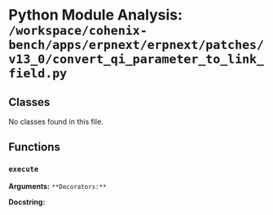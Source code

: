 # Python Module Analysis: `/workspace/cohenix-bench/apps/erpnext/erpnext/patches/v13_0/convert_qi_parameter_to_link_field.py`

## Classes

No classes found in this file.


## Functions

### `execute`
**Arguments:** ``
**Decorators:** ``

**Docstring:**
```

```

